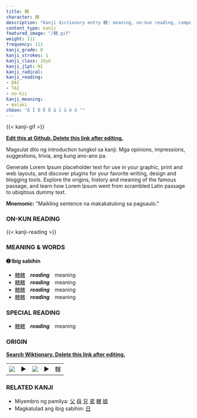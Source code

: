 ```yaml
---
title: 轄
character: 轄
description: "Kanji dictionary entry 轄: meaning, on-kun reading, compounds, origin, related kanji"
content_type: kanji
featured_image: "/轄.gif"
weight: 111
frequency: 111
kanji_grade: 0
kanji_strokes: 1
kanji_class: Jōyō
kanji_jlpt: N1
kanji_radical: 
kanji_reading: 
- DAI
- TAI
- oo-kii
kanji_meaning:
- malaki
chōon: "Ā Ī Ū Ē Ō ā ī ū ē ō ’"
---
```

[//]: # (Don't edit the line below. Kanji animated GIF code is automatically generated.)
{{< kanji-gif >}}

[//]: # (Edit below this line.)

**[Edit this at Github. Delete this link after editing.](https://github.com/tim0g/tim/tree/main/content/kanji/轄/index.md)**

Magsulat dito ng introduction tungkol sa kanji. Mga opinions, impressions, suggestions, trivia, ang kung ano-ano pa.

Generate Lorem Ipsum placeholder text for use in your graphic, print and web layouts, and discover plugins for your favorite writing, design and blogging tools. Explore the origins, history and meaning of the famous passage, and learn how Lorem Ipsum went from scrambled Latin passage to ubiqitous dummy text.
 
**Mnemonic:** "Maikling sentence na makakatulong sa pagsaulo."

### ON-KUN READING

[//]: # (Don't edit the line below. ON-KUN READING code is automatically generated.)
{{< kanji-reading >}}

### MEANING & WORDS

#### ➊ **Ibig sabihin**
  - [轄](../轄)[轄](../轄)　***reading***　meaning
  - [轄](../轄)[轄](../轄)　***reading***　meaning
  - [轄](../轄)[轄](../轄)　***reading***　meaning
  - [轄](../轄)[轄](../轄)　***reading***　meaning

### SPECIAL READING
  - [轄](../轄)[轄](../轄)　***reading***　meaning

### ORIGIN

**[Search Wiktionary. Delete this link after editing.](https://wiktionary.org/wiki/轄)**
<table class="kanji-table"><tr><td>
<img src="60px-轄-bronze.svg.png">
</td><td>▶</td><td>
<img src="60px-轄-oracle.svg.png">
</td><td>▶</td>
<td class="kanji-origin">轄</td>
</tr></table>

### RELATED KANJI
- Miyembro ng pamilya: [父](../父) [母](../母) [兄](../兄) [弟](../弟) [轄](../轄) [娘](../娘)
- Magkatulad ang ibig sabihin: [日](../日)
